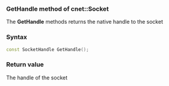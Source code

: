 ### GetHandle method of cnet::Socket

The **GetHandle** methods returns the native handle to the socket

### Syntax
```C++
const SocketHandle GetHandle();
```

### Return value

The handle of the socket